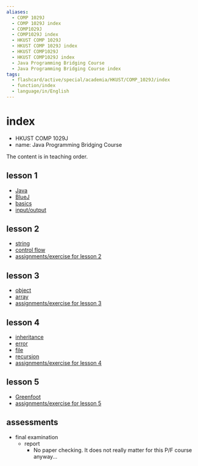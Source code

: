 ```yaml
---
aliases:
  - COMP 1029J
  - COMP 1029J index
  - COMP1029J
  - COMP1029J index
  - HKUST COMP 1029J
  - HKUST COMP 1029J index
  - HKUST COMP1029J
  - HKUST COMP1029J index
  - Java Programming Bridging Course
  - Java Programming Bridging Course index
tags:
  - flashcard/active/special/academia/HKUST/COMP_1029J/index
  - function/index
  - language/in/English
---
```


# index

- HKUST COMP 1029J
- name: Java Programming Bridging Course

The content is in teaching order.

## lesson 1

- [Java](Java.md)
- [BlueJ](BlueJ.md)
- [basics](basics.md)
- [input/output](IO.md)

## lesson 2

- [string](string.md)
- [control flow](control%20flow.md)
- [assignments/exercise for lesson 2](assignments/exercise%20for%20lesson%202/index.md)

## lesson 3

- [object](object.md)
- [array](array.md)
- [assignments/exercise for lesson 3](assignments/exercise%20for%20lesson%203/index.md)

## lesson 4

- [inheritance](inheritance.md)
- [error](error.md)
- [file](file.md)
- [recursion](recursion.md)
- [assignments/exercise for lesson 4](assignments/exercise%20for%20lesson%204/index.md)

## lesson 5

- [Greenfoot](Greenfoot.md)
- [assignments/exercise for lesson 5](assignments/exercise%20for%20lesson%205/index.md)

## assessments

- final examination
  - report
    - No paper checking. It does not really matter for this P/F course anyway...
